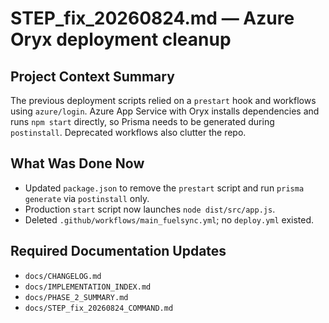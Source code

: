 # STEP_fix_20260824.md — Azure Oryx deployment cleanup

## Project Context Summary
The previous deployment scripts relied on a `prestart` hook and workflows using `azure/login`. Azure App Service with Oryx installs dependencies and runs `npm start` directly, so Prisma needs to be generated during `postinstall`. Deprecated workflows also clutter the repo.

## What Was Done Now
- Updated `package.json` to remove the `prestart` script and run `prisma generate` via `postinstall` only.
- Production `start` script now launches `node dist/src/app.js`.
- Deleted `.github/workflows/main_fuelsync.yml`; no `deploy.yml` existed.

## Required Documentation Updates
- `docs/CHANGELOG.md`
- `docs/IMPLEMENTATION_INDEX.md`
- `docs/PHASE_2_SUMMARY.md`
- `docs/STEP_fix_20260824_COMMAND.md`
